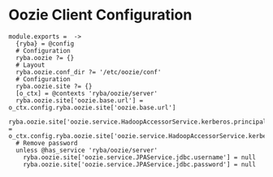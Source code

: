 
# Oozie Client Configuration

    module.exports =  ->
      {ryba} = @config
      # Configuration
      ryba.oozie ?= {}
      # Layout
      ryba.oozie.conf_dir ?= '/etc/oozie/conf'
      # Configuration
      ryba.oozie.site ?= {}
      [o_ctx] = @contexts 'ryba/oozie/server'
      ryba.oozie.site['oozie.base.url'] = o_ctx.config.ryba.oozie.site['oozie.base.url']
      ryba.oozie.site['oozie.service.HadoopAccessorService.kerberos.principal'] = o_ctx.config.ryba.oozie.site['oozie.service.HadoopAccessorService.kerberos.principal']
      # Remove password
      unless @has_service 'ryba/oozie/server'
        ryba.oozie.site['oozie.service.JPAService.jdbc.username'] = null
        ryba.oozie.site['oozie.service.JPAService.jdbc.password'] = null
